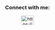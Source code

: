 <h3 align="center">Connect with me:</h3>
<p align="center">
<a href="https://www.linkedin.com/in/nasser-albusaidi-308642113/" target="blank"><img align="center" src="https://raw.githubusercontent.com/rahuldkjain/github-profile-readme-generator/master/src/images/icons/Social/linked-in-alt.svg" alt="https://www.linkedin.com/in/nasser-albusaidi-308642113/" height="30" width="40" /></a>
</p>

